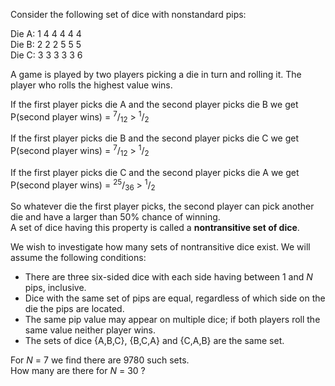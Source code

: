 <p>
Consider the following set of dice with nonstandard pips:
</p>

<p>
Die A: 1 4 4 4 4 4<br />
Die B: 2 2 2 5 5 5<br />
Die C: 3 3 3 3 3 6<br /></p>

<p>
A game is played by two players picking a die in turn and rolling it. The player who rolls the highest value wins.
</p>

<p>
If the first player picks die A and the second player picks die B we get<br />
P(second player wins) = <sup>7</sup>/<sub>12</sub> &gt; <sup>1</sup>/<sub>2</sub></p>

<p>
If the first player picks die B and the second player picks die C we get<br />
P(second player wins) = <sup>7</sup>/<sub>12</sub> &gt; <sup>1</sup>/<sub>2</sub></p>

<p>
If the first player picks die C and the second player picks die A we get<br />
P(second player wins) = <sup>25</sup>/<sub>36</sub> &gt; <sup>1</sup>/<sub>2</sub></p>

<p>
So whatever die the first player picks, the second player can pick another die and have a larger than 50% chance of winning.<br />
A set of dice having this property is called a <b>nontransitive set of dice</b>.
</p>

<p>
We wish to investigate how many sets of nontransitive dice exist. We will assume the following conditions:</p><ul><li>There are three six-sided dice with each side having between 1 and <var>N</var> pips, inclusive.</li>
<li>Dice with the same set of pips are equal, regardless of which side on the die the pips are located.</li>
<li>The same pip value may appear on multiple dice; if both players roll the same value neither player wins.</li>
<li>The sets of dice {A,B,C}, {B,C,A} and {C,A,B} are the same set.</li>
</ul><p>
For <var>N</var> = 7 we find there are 9780 such sets.<br />
How many are there for <var>N</var> = 30 ?
</p>
